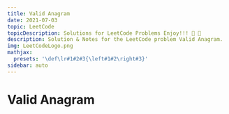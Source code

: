 ```yaml
---
title: Valid Anagram
date: 2021-07-03
topic: LeetCode
topicDescription: Solutions for LeetCode Problems Enjoy!!! 🍌 🐒
description: Solution & Notes for the LeetCode problem Valid Anagram.
img: LeetCodeLogo.png
mathjax:
  presets: '\def\lr#1#2#3{\left#1#2\right#3}'
sidebar: auto
---
```


# Valid Anagram
